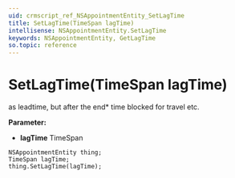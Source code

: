 ```yaml
---
uid: crmscript_ref_NSAppointmentEntity_SetLagTime
title: SetLagTime(TimeSpan lagTime)
intellisense: NSAppointmentEntity.SetLagTime
keywords: NSAppointmentEntity, GetLagTime
so.topic: reference
---
```


# SetLagTime(TimeSpan lagTime)

as leadtime, but after the end* time blocked for travel etc.

**Parameter:** 
* **lagTime** TimeSpan

```crmscript
NSAppointmentEntity thing;
TimeSpan lagTime;
thing.SetLagTime(lagTime);
```

